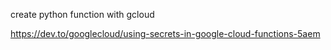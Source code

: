 create python function with gcloud 

https://dev.to/googlecloud/using-secrets-in-google-cloud-functions-5aem